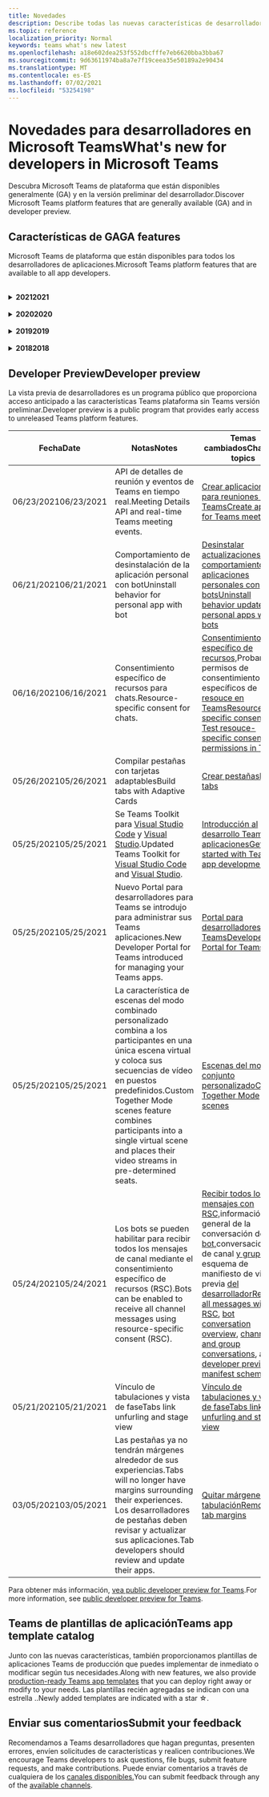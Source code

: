 ```yaml
---
title: Novedades
description: Describe todas las nuevas características de desarrollador en Microsoft Teams
ms.topic: reference
localization_priority: Normal
keywords: teams what's new latest
ms.openlocfilehash: a18e602dea253f552dbcfffe7eb6620bba3bba67
ms.sourcegitcommit: 9d63611974ba8a7e7f19ceea35e50189a2e90434
ms.translationtype: MT
ms.contentlocale: es-ES
ms.lasthandoff: 07/02/2021
ms.locfileid: "53254198"
---
```

# <a name="whats-new-for-developers-in-microsoft-teams"></a><span data-ttu-id="51abb-104">Novedades para desarrolladores en Microsoft Teams</span><span class="sxs-lookup"><span data-stu-id="51abb-104">What's new for developers in Microsoft Teams</span></span>

<span data-ttu-id="51abb-105">Descubra Microsoft Teams de plataforma que están disponibles generalmente (GA) y en la versión preliminar del desarrollador.</span><span class="sxs-lookup"><span data-stu-id="51abb-105">Discover Microsoft Teams platform features that are generally available (GA) and in developer preview.</span></span>

## <a name="ga-features"></a><span data-ttu-id="51abb-106">Características de GA</span><span class="sxs-lookup"><span data-stu-id="51abb-106">GA features</span></span>

<span data-ttu-id="51abb-107">Microsoft Teams de plataforma que están disponibles para todos los desarrolladores de aplicaciones.</span><span class="sxs-lookup"><span data-stu-id="51abb-107">Microsoft Teams platform features that are available to all app developers.</span></span>

<br>

<details>

<summary><span data-ttu-id="51abb-108"><b>2021</b></span><span class="sxs-lookup"><span data-stu-id="51abb-108"><b>2021</b></span></span></summary>

| <span data-ttu-id="51abb-109">**Fecha**</span><span class="sxs-lookup"><span data-stu-id="51abb-109">**Date**</span></span> | <span data-ttu-id="51abb-110">**Notas**</span><span class="sxs-lookup"><span data-stu-id="51abb-110">**Notes**</span></span> | <span data-ttu-id="51abb-111">**Temas cambiados**</span><span class="sxs-lookup"><span data-stu-id="51abb-111">**Changed topics**</span></span> |
| -------- | --------- | ------------------ |
|<span data-ttu-id="51abb-112">06/28/2021</span><span class="sxs-lookup"><span data-stu-id="51abb-112">06/28/2021</span></span>|<span data-ttu-id="51abb-113">Integrar la funcionalidad selector de personas.</span><span class="sxs-lookup"><span data-stu-id="51abb-113">Integrate People Picker capability.</span></span>|[<span data-ttu-id="51abb-114">Integrar de la funcionalidad de Selector de usuarios</span><span class="sxs-lookup"><span data-stu-id="51abb-114">Integrate People Picker capability</span></span>](concepts/device-capabilities/people-picker-capability.md)|  
|<span data-ttu-id="51abb-115">06/25/2021</span><span class="sxs-lookup"><span data-stu-id="51abb-115">06/25/2021</span></span>| <span data-ttu-id="51abb-116">Guía paso a paso introducida para enviar mensajes proactivos.</span><span class="sxs-lookup"><span data-stu-id="51abb-116">Introduced step-by-step guide to send proactive messages.</span></span> | [<span data-ttu-id="51abb-117">Guía paso a paso para enviar mensajes proactivos</span><span class="sxs-lookup"><span data-stu-id="51abb-117">Step-by-step guide to send proactive messages</span></span>](sbs-send-proactive.yml) |
|<span data-ttu-id="51abb-118">06/09/2021</span><span class="sxs-lookup"><span data-stu-id="51abb-118">06/09/2021</span></span>| <span data-ttu-id="51abb-119">Vista de fase de imágenes en tarjetas adaptables con `allowExpand` atributo.</span><span class="sxs-lookup"><span data-stu-id="51abb-119">Stage view for images in Adaptive Cards with `allowExpand` attribute.</span></span> | [<span data-ttu-id="51abb-120">Vista de fase para imágenes en tarjetas adaptables</span><span class="sxs-lookup"><span data-stu-id="51abb-120">Stage view for images in Adaptive Cards</span></span>](~/task-modules-and-cards/cards/cards-format.md) |
|<span data-ttu-id="51abb-121">05/31/2021</span><span class="sxs-lookup"><span data-stu-id="51abb-121">05/31/2021</span></span>| <span data-ttu-id="51abb-122">Pestañas conversacionales.</span><span class="sxs-lookup"><span data-stu-id="51abb-122">Conversational tabs.</span></span> | [<span data-ttu-id="51abb-123">Iniciar y continuar conversaciones sobre el contenido en las pestañas</span><span class="sxs-lookup"><span data-stu-id="51abb-123">Start and continue conversations about content in your tabs</span></span>](~/tabs/how-to/conversational-tabs.md) |
|<span data-ttu-id="51abb-124">05/24/2021</span><span class="sxs-lookup"><span data-stu-id="51abb-124">05/24/2021</span></span>| <span data-ttu-id="51abb-125">Se Teams directrices de diseño de aplicaciones con patrones móviles y mucho más.</span><span class="sxs-lookup"><span data-stu-id="51abb-125">Updated Teams app design guidelines with mobile patterns and more.</span></span>|[<span data-ttu-id="51abb-126">Diseño de la Teams aplicación</span><span class="sxs-lookup"><span data-stu-id="51abb-126">Designing your Teams app</span></span>](~/concepts/design/design-teams-app-overview.md)
|<span data-ttu-id="51abb-127">05/13/2021</span><span class="sxs-lookup"><span data-stu-id="51abb-127">05/13/2021</span></span>| <span data-ttu-id="51abb-128">Se agregó información sobre mConnect y Skooler.</span><span class="sxs-lookup"><span data-stu-id="51abb-128">Added information on mConnect and Skooler.</span></span>|[<span data-ttu-id="51abb-129">Sistema de administración de aprendizaje de Moodle</span><span class="sxs-lookup"><span data-stu-id="51abb-129">Moodle learning management system</span></span>](resources/moodle-overview.md)
|<span data-ttu-id="51abb-130">05/10/2021</span><span class="sxs-lookup"><span data-stu-id="51abb-130">05/10/2021</span></span>| <span data-ttu-id="51abb-131">Se libera el manifiesto v1.10.</span><span class="sxs-lookup"><span data-stu-id="51abb-131">Manifest v1.10 is released.</span></span>|[<span data-ttu-id="51abb-132">Esquema del manifiesto</span><span class="sxs-lookup"><span data-stu-id="51abb-132">Manifest schema</span></span>](resources/schema/manifest-schema.md) |
|<span data-ttu-id="51abb-133">05/10/2021</span><span class="sxs-lookup"><span data-stu-id="51abb-133">05/10/2021</span></span>| <span data-ttu-id="51abb-134">Nueva característica de personalización de aplicaciones.</span><span class="sxs-lookup"><span data-stu-id="51abb-134">New app customization feature.</span></span>| [<span data-ttu-id="51abb-135">Habilitar organizaciones para personalizar la aplicación</span><span class="sxs-lookup"><span data-stu-id="51abb-135">Enable orgs to customize your app</span></span>](concepts/design/enable-app-customization.md) |
|<span data-ttu-id="51abb-136">05/07/2021</span><span class="sxs-lookup"><span data-stu-id="51abb-136">05/07/2021</span></span>| <span data-ttu-id="51abb-137">Vínculos profundos para llamadas de audio y vídeo en el chat.</span><span class="sxs-lookup"><span data-stu-id="51abb-137">Deep links for audio and video calls in chat.</span></span> |[<span data-ttu-id="51abb-138">Vínculos profundos</span><span class="sxs-lookup"><span data-stu-id="51abb-138">Deep links</span></span>](concepts/build-and-test/deep-links.md#deep-linking-to-an-audio-or-audio-video-call) |
|<span data-ttu-id="51abb-139">04/30/2021</span><span class="sxs-lookup"><span data-stu-id="51abb-139">04/30/2021</span></span>|<span data-ttu-id="51abb-140">Nueva guía sobre cómo publicar aplicaciones en la Teams tienda.</span><span class="sxs-lookup"><span data-stu-id="51abb-140">New guidance on how to publish apps to the Teams store.</span></span>|<span data-ttu-id="51abb-141">[Publicar la aplicación en la tienda Teams,](concepts/deploy-and-publish/appsource/publish.md)Teams [directrices de validación de la tienda](concepts/deploy-and-publish/appsource/prepare/teams-store-validation-guidelines.md)</span><span class="sxs-lookup"><span data-stu-id="51abb-141">[Publish your app to the Teams store](concepts/deploy-and-publish/appsource/publish.md), [Teams store validation guidelines](concepts/deploy-and-publish/appsource/prepare/teams-store-validation-guidelines.md)</span></span> |
|<span data-ttu-id="51abb-142">04/29/2021</span><span class="sxs-lookup"><span data-stu-id="51abb-142">04/29/2021</span></span> | <span data-ttu-id="51abb-143">Acciones universales para tarjetas adaptables.</span><span class="sxs-lookup"><span data-stu-id="51abb-143">Universal Actions for Adaptive Cards.</span></span> | [<span data-ttu-id="51abb-144">Acciones universales para tarjetas adaptables</span><span class="sxs-lookup"><span data-stu-id="51abb-144">Universal Actions for Adaptive Cards</span></span>](task-modules-and-cards/cards/universal-actions-for-adaptive-cards/overview.md) |
|<span data-ttu-id="51abb-145">04/29/2021</span><span class="sxs-lookup"><span data-stu-id="51abb-145">04/29/2021</span></span> | <span data-ttu-id="51abb-146">Vistas específicas del usuario.</span><span class="sxs-lookup"><span data-stu-id="51abb-146">User Specific Views.</span></span> | [<span data-ttu-id="51abb-147">Vistas específicas de usuario</span><span class="sxs-lookup"><span data-stu-id="51abb-147">User Specific Views</span></span>](task-modules-and-cards/cards/universal-actions-for-adaptive-cards/User-Specific-Views.md) |
|<span data-ttu-id="51abb-148">04/29/2021</span><span class="sxs-lookup"><span data-stu-id="51abb-148">04/29/2021</span></span> | <span data-ttu-id="51abb-149">Flujos de trabajo secuenciales.</span><span class="sxs-lookup"><span data-stu-id="51abb-149">Sequential Workflows.</span></span> | [<span data-ttu-id="51abb-150">Flujos de trabajo secuenciales</span><span class="sxs-lookup"><span data-stu-id="51abb-150">Sequential Workflows</span></span>](task-modules-and-cards/cards/universal-actions-for-adaptive-cards/Sequential-Workflows.md) |
|<span data-ttu-id="51abb-151">04/29/2021</span><span class="sxs-lookup"><span data-stu-id="51abb-151">04/29/2021</span></span> | <span data-ttu-id="51abb-152">Tarjetas actualizadas.</span><span class="sxs-lookup"><span data-stu-id="51abb-152">Up to date cards.</span></span> | [<span data-ttu-id="51abb-153">Tarjetas actualizadas</span><span class="sxs-lookup"><span data-stu-id="51abb-153">Up to date cards</span></span>](task-modules-and-cards/cards/universal-actions-for-adaptive-cards/Up-To-Date-Views.md) |
|<span data-ttu-id="51abb-154">04/08/2021</span><span class="sxs-lookup"><span data-stu-id="51abb-154">04/08/2021</span></span>| <span data-ttu-id="51abb-155">Característica de personalización de aplicaciones.</span><span class="sxs-lookup"><span data-stu-id="51abb-155">App customization feature.</span></span>|<span data-ttu-id="51abb-156">[Introducción a la aplicación de Equipos de diseño,](concepts/design/enable-app-customization.md) [Introducción a App Studio](concepts/build-and-test/app-studio-overview.md#connectors)y Esquema de [manifiesto](resources/schema/manifest-schema-dev-preview.md)</span><span class="sxs-lookup"><span data-stu-id="51abb-156">[Design teams app overview](concepts/design/enable-app-customization.md), [App studio overview](concepts/build-and-test/app-studio-overview.md#connectors), and [Manifest schema](resources/schema/manifest-schema-dev-preview.md)</span></span> |
|<span data-ttu-id="51abb-157">03/18/2021</span><span class="sxs-lookup"><span data-stu-id="51abb-157">03/18/2021</span></span>|<span data-ttu-id="51abb-158">Aviso: Actualice a la versión 4.10 o posterior del SDK de Bot Framework, tal como hemos empezado con el proceso de desuso para `TeamsInfo.getMembers` y `TeamsInfo.GetMembersAsync` .</span><span class="sxs-lookup"><span data-stu-id="51abb-158">Notice: Update to version 4.10 or above of the Bot Framework SDK, as we've started with the deprecation process for `TeamsInfo.getMembers` and `TeamsInfo.GetMembersAsync`.</span></span> | [<span data-ttu-id="51abb-159">Cambios en la API de bot para los miembros del equipo o chat</span><span class="sxs-lookup"><span data-stu-id="51abb-159">Bot API Changes for Team/Chat Members</span></span>](resources/team-chat-member-api-changes.md) |
|<span data-ttu-id="51abb-160">03/05/2021</span><span class="sxs-lookup"><span data-stu-id="51abb-160">03/05/2021</span></span>|<span data-ttu-id="51abb-161">Nota: Las pestañas ya no tendrán márgenes que rodean sus experiencias.</span><span class="sxs-lookup"><span data-stu-id="51abb-161">Notice: Tabs will no longer have margins surrounding their experiences.</span></span> <span data-ttu-id="51abb-162">Los desarrolladores de pestañas deben revisar y actualizar sus aplicaciones.</span><span class="sxs-lookup"><span data-stu-id="51abb-162">Tab developers should review and update their apps.</span></span> | [<span data-ttu-id="51abb-163">Quitar márgenes de tabulación</span><span class="sxs-lookup"><span data-stu-id="51abb-163">Removing tab margins</span></span>](resources/removing-tab-margins.md) |
|<span data-ttu-id="51abb-164">03/05/2021</span><span class="sxs-lookup"><span data-stu-id="51abb-164">03/05/2021</span></span>|<span data-ttu-id="51abb-165">Ámbito de instalación predeterminado y funcionalidad de grupo.</span><span class="sxs-lookup"><span data-stu-id="51abb-165">Default install scope and group capability.</span></span>| [<span data-ttu-id="51abb-166">Ámbito de instalación predeterminado y funcionalidad de grupo</span><span class="sxs-lookup"><span data-stu-id="51abb-166">Default install scope and group capability</span></span>](concepts/deploy-and-publish/add-default-install-scope.md) |
|<span data-ttu-id="51abb-167">03/05/2021</span><span class="sxs-lookup"><span data-stu-id="51abb-167">03/05/2021</span></span>|<span data-ttu-id="51abb-168">Reordenar pestañas de aplicaciones personales.</span><span class="sxs-lookup"><span data-stu-id="51abb-168">Reorder personal app tabs.</span></span>|[<span data-ttu-id="51abb-169">Reordenar la pestaña de chat en aplicaciones personales</span><span class="sxs-lookup"><span data-stu-id="51abb-169">Reorder the chat tab in personal apps</span></span>](tabs/how-to/create-personal-tab.md#reorder-static-personal-tabs)|
|<span data-ttu-id="51abb-170">03/04/2021</span><span class="sxs-lookup"><span data-stu-id="51abb-170">03/04/2021</span></span>|<span data-ttu-id="51abb-171">Enmascaramiento de información en tarjetas adaptables.</span><span class="sxs-lookup"><span data-stu-id="51abb-171">Information masking in Adaptive cards.</span></span>| [<span data-ttu-id="51abb-172">Enmascaramiento de información en tarjetas adaptables</span><span class="sxs-lookup"><span data-stu-id="51abb-172">Information masking in Adaptive cards</span></span>](task-modules-and-cards/cards/cards-format.md#information-masking-in-adaptive-cards) |
|<span data-ttu-id="51abb-173">02/19/2021</span><span class="sxs-lookup"><span data-stu-id="51abb-173">02/19/2021</span></span>|<span data-ttu-id="51abb-174">Se agregaron funcionalidades de ubicación.</span><span class="sxs-lookup"><span data-stu-id="51abb-174">Added location capabilities.</span></span> <br/> <span data-ttu-id="51abb-175">La información sobre las capacidades de ubicación se agrega en la introducción a las capacidades del dispositivo, los permisos de dispositivo nativo, las capacidades multimedia de integración y los archivos de funcionalidad de escáner de códigos de barras o QR.</span><span class="sxs-lookup"><span data-stu-id="51abb-175">Location capabilities information is added in the device capabilities overview, native device permissions, integrate media capabilities, and QR or barcode scanner capability files.</span></span>|<span data-ttu-id="51abb-176">[Overview](concepts/device-capabilities/device-capabilities-overview.md), [Request device permissions](concepts/device-capabilities/native-device-permissions.md), [Integrate media capabilities](concepts/device-capabilities/mobile-camera-image-permissions.md), Integrate QR or barcode scanner [capability](concepts/device-capabilities/qr-barcode-scanner-capability.md), [Integrate location capabilities](concepts/device-capabilities/location-capability.md)</span><span class="sxs-lookup"><span data-stu-id="51abb-176">[Overview](concepts/device-capabilities/device-capabilities-overview.md), [Request device permissions](concepts/device-capabilities/native-device-permissions.md), [Integrate media capabilities](concepts/device-capabilities/mobile-camera-image-permissions.md), [Integrate QR or barcode scanner capability](concepts/device-capabilities/qr-barcode-scanner-capability.md), [Integrate location capabilities](concepts/device-capabilities/location-capability.md)</span></span> |
|<span data-ttu-id="51abb-177">02/18/2021</span><span class="sxs-lookup"><span data-stu-id="51abb-177">02/18/2021</span></span>|<span data-ttu-id="51abb-178">Se agregó la funcionalidad de escáner qr o de código de barras.</span><span class="sxs-lookup"><span data-stu-id="51abb-178">Added QR or barcode scanner capability.</span></span> <br/> <span data-ttu-id="51abb-179">La información de funcionalidad del escáner de códigos QR o de código de barras se agrega en la información general sobre las capacidades del dispositivo, los permisos de dispositivo nativos y los archivos de capacidades multimedia.</span><span class="sxs-lookup"><span data-stu-id="51abb-179">QR or barcode scanner  capability information is added in the device capabilities overview, native device permissions, and integrate media capabilities files.</span></span>|<span data-ttu-id="51abb-180">[Overview](concepts/device-capabilities/device-capabilities-overview.md), [Request device permissions](concepts/device-capabilities/native-device-permissions.md), [Integrate media capabilities](concepts/device-capabilities/mobile-camera-image-permissions.md), Integrate QR or barcode scanner [capability](concepts/device-capabilities/qr-barcode-scanner-capability.md)</span><span class="sxs-lookup"><span data-stu-id="51abb-180">[Overview](concepts/device-capabilities/device-capabilities-overview.md), [Request device permissions](concepts/device-capabilities/native-device-permissions.md), [Integrate media capabilities](concepts/device-capabilities/mobile-camera-image-permissions.md), [Integrate QR or barcode scanner capability](concepts/device-capabilities/qr-barcode-scanner-capability.md)</span></span> |
|<span data-ttu-id="51abb-181">02/09/2021</span><span class="sxs-lookup"><span data-stu-id="51abb-181">02/09/2021</span></span>|<span data-ttu-id="51abb-182">Se agregó información general sobre las funcionalidades del dispositivo.</span><span class="sxs-lookup"><span data-stu-id="51abb-182">Added device capabilities overview.</span></span> <br/> <span data-ttu-id="51abb-183">La información de funcionalidad de micrófono se agrega en los permisos de dispositivo nativo e integra archivos de capacidades multimedia.</span><span class="sxs-lookup"><span data-stu-id="51abb-183">Microphone capability information is added in the native device permissions and integrate media capabilities files.</span></span>|<span data-ttu-id="51abb-184">[Información](concepts/device-capabilities/device-capabilities-overview.md)general, [Solicitar permisos de dispositivo,](concepts/device-capabilities/native-device-permissions.md) [Integrar funcionalidades multimedia](concepts/device-capabilities/mobile-camera-image-permissions.md)</span><span class="sxs-lookup"><span data-stu-id="51abb-184">[Overview](concepts/device-capabilities/device-capabilities-overview.md), [Request device permissions](concepts/device-capabilities/native-device-permissions.md), [Integrate media capabilities](concepts/device-capabilities/mobile-camera-image-permissions.md)</span></span>|

<br>

</details>

<br>

<details>
  
<summary><span data-ttu-id="51abb-185"><b>2020</b></span><span class="sxs-lookup"><span data-stu-id="51abb-185"><b>2020</b></span></span></summary>

| <span data-ttu-id="51abb-186">**Fecha**</span><span class="sxs-lookup"><span data-stu-id="51abb-186">**Date**</span></span> | <span data-ttu-id="51abb-187">**Notas**</span><span class="sxs-lookup"><span data-stu-id="51abb-187">**Notes**</span></span> | <span data-ttu-id="51abb-188">**Temas cambiados**</span><span class="sxs-lookup"><span data-stu-id="51abb-188">**Changed topics**</span></span> |
| -------- | --------- | ------------------ |
|<span data-ttu-id="51abb-189">11/30/2020</span><span class="sxs-lookup"><span data-stu-id="51abb-189">11/30/2020</span></span>|<span data-ttu-id="51abb-190">Integración de plataforma de identidad con Teams Toolkit y Visual Studio Code para pestañas.</span><span class="sxs-lookup"><span data-stu-id="51abb-190">Identity platform integration with Teams Toolkit and Visual Studio Code for tabs.</span></span>|[<span data-ttu-id="51abb-191">Autenticación de inicio de sesión único con Teams Toolkit y Visual Studio Code para pestañas</span><span class="sxs-lookup"><span data-stu-id="51abb-191">Single sign-on authentication with Teams Toolkit and Visual Studio Code for tabs</span></span>](toolkit/visual-studio-code-tab-sso.md)|
|<span data-ttu-id="51abb-192">11/16/2020</span><span class="sxs-lookup"><span data-stu-id="51abb-192">11/16/2020</span></span>|<span data-ttu-id="51abb-193">Teams de aplicación actualizado a la versión 1.8.</span><span class="sxs-lookup"><span data-stu-id="51abb-193">Teams app manifest updated to version 1.8.</span></span>|[<span data-ttu-id="51abb-194">Referencia: esquema de manifiesto para Microsoft Teams</span><span class="sxs-lookup"><span data-stu-id="51abb-194">Reference: Manifest schema for Microsoft Teams</span></span>](resources/schema/manifest-schema.md)|
|<span data-ttu-id="51abb-195">11/10/2020</span><span class="sxs-lookup"><span data-stu-id="51abb-195">11/10/2020</span></span>|<span data-ttu-id="51abb-196">Teams de diseño de bots.</span><span class="sxs-lookup"><span data-stu-id="51abb-196">Teams bot design guidelines.</span></span>|[<span data-ttu-id="51abb-197">Directrices de diseño del bot</span><span class="sxs-lookup"><span data-stu-id="51abb-197">Bot design guidelines</span></span>](bots/design/bots.md)|
|<span data-ttu-id="51abb-198">09/30/2020</span><span class="sxs-lookup"><span data-stu-id="51abb-198">09/30/2020</span></span>|<span data-ttu-id="51abb-199">Ahora se admite el envío y recepción de archivos a bots en dispositivos móviles.</span><span class="sxs-lookup"><span data-stu-id="51abb-199">Sending and receiving files to bots on mobile devices is now supported.</span></span>|[<span data-ttu-id="51abb-200">Enviar y recibir archivos a través del bot</span><span class="sxs-lookup"><span data-stu-id="51abb-200">Send and receive files through your bot</span></span>](resources/bot-v3/bots-files.md)|
|<span data-ttu-id="51abb-201">09/22/2020</span><span class="sxs-lookup"><span data-stu-id="51abb-201">09/22/2020</span></span>|<span data-ttu-id="51abb-202">Nueva información para empezar con el Teams desarrollo.</span><span class="sxs-lookup"><span data-stu-id="51abb-202">New information for getting started with Teams development.</span></span>|[<span data-ttu-id="51abb-203">Crear la primera introducción Teams aplicación</span><span class="sxs-lookup"><span data-stu-id="51abb-203">Build your first Teams app overview</span></span>](build-your-first-app/build-first-app-overview.md)|
|<span data-ttu-id="51abb-204">09/18/2020</span><span class="sxs-lookup"><span data-stu-id="51abb-204">09/18/2020</span></span>|<span data-ttu-id="51abb-205">Compatibilidad con aplicaciones de Teams reuniones (versión preliminar).</span><span class="sxs-lookup"><span data-stu-id="51abb-205">Support for in-meeting Teams apps (Release Preview).</span></span>|<span data-ttu-id="51abb-206">[Crear aplicaciones para Teams reuniones y](apps-in-teams-meetings/create-apps-for-teams-meetings.md) aplicaciones en Teams [reuniones](apps-in-teams-meetings/teams-apps-in-meetings.md)</span><span class="sxs-lookup"><span data-stu-id="51abb-206">[Create apps for Teams meetings](apps-in-teams-meetings/create-apps-for-teams-meetings.md) and [Apps in Teams meetings](apps-in-teams-meetings/teams-apps-in-meetings.md)</span></span>|
|<span data-ttu-id="51abb-207">08/19/2020</span><span class="sxs-lookup"><span data-stu-id="51abb-207">08/19/2020</span></span>|<span data-ttu-id="51abb-208">Importe Teams mensajes con Microsoft Graph.</span><span class="sxs-lookup"><span data-stu-id="51abb-208">Import Teams messages with Microsoft Graph.</span></span>|[<span data-ttu-id="51abb-209">Importar mensajes de plataformas de terceros a Teams con Microsoft Graph</span><span class="sxs-lookup"><span data-stu-id="51abb-209">Import third-party platform messages to Teams using Microsoft Graph</span></span>](graph-api/import-messages/import-external-messages-to-teams.md)
|<span data-ttu-id="51abb-210">08/12/2020</span><span class="sxs-lookup"><span data-stu-id="51abb-210">08/12/2020</span></span> |<span data-ttu-id="51abb-211">La compatibilidad con tarjetas adaptables en el webhook entrante se movió a GA.</span><span class="sxs-lookup"><span data-stu-id="51abb-211">Adaptive Cards support in incoming webhook moved to GA.</span></span>|[<span data-ttu-id="51abb-212">Enviar tarjetas adaptables con un webhook entrante</span><span class="sxs-lookup"><span data-stu-id="51abb-212">Send adaptive cards using an incoming webhook</span></span>](~/webhooks-and-connectors/how-to/connectors-using.md#send-adaptive-cards-using-an-incoming-webhook) |
|<span data-ttu-id="51abb-213">08/10/2020</span><span class="sxs-lookup"><span data-stu-id="51abb-213">08/10/2020</span></span>|<span data-ttu-id="51abb-214">Empieza a crear Teams aplicaciones con el Visual Studio Toolkit.</span><span class="sxs-lookup"><span data-stu-id="51abb-214">Get started building Teams apps with the Visual Studio Toolkit.</span></span>|[<span data-ttu-id="51abb-215">Crear aplicaciones con el Microsoft Teams Toolkit y Visual Studio Code</span><span class="sxs-lookup"><span data-stu-id="51abb-215">Build apps with the Microsoft Teams Toolkit and Visual Studio Code</span></span>](toolkit/visual-studio-overview.md) |
|<span data-ttu-id="51abb-216">08/06/2020</span><span class="sxs-lookup"><span data-stu-id="51abb-216">08/06/2020</span></span>|<span data-ttu-id="51abb-217">Compatibilidad con la autenticación de SSO de pestañas.</span><span class="sxs-lookup"><span data-stu-id="51abb-217">Support for Tabs SSO authentication.</span></span>|[<span data-ttu-id="51abb-218">Desarrollar una pestaña de Microsoft Teams SSO</span><span class="sxs-lookup"><span data-stu-id="51abb-218">Develop an SSO Microsoft Teams Tab</span></span>](tabs/how-to/authentication/auth-aad-sso.md#develop-an-sso-microsoft-teams-tab) |
|<span data-ttu-id="51abb-219">07/27/2020</span><span class="sxs-lookup"><span data-stu-id="51abb-219">07/27/2020</span></span> | <span data-ttu-id="51abb-220">Graph bots y mensajes proactivos (versión preliminar pública).</span><span class="sxs-lookup"><span data-stu-id="51abb-220">Graph proactive bots and messages (Public Preview).</span></span>|[<span data-ttu-id="51abb-221">Habilitar la instalación proactiva de bots y la mensajería proactiva en Teams con Microsoft Graph</span><span class="sxs-lookup"><span data-stu-id="51abb-221">Enable proactive bot installation and proactive messaging in Teams with Microsoft Graph</span></span>](graph-api/proactive-bots-and-messages/graph-proactive-bots-and-messages.md)|
|<span data-ttu-id="51abb-222">07/22/2020</span><span class="sxs-lookup"><span data-stu-id="51abb-222">07/22/2020</span></span> |<span data-ttu-id="51abb-223">Actualizaciones de funcionalidad de dispositivo móvil.</span><span class="sxs-lookup"><span data-stu-id="51abb-223">Mobile device capability updates.</span></span>|[<span data-ttu-id="51abb-224">Solicitar permisos de dispositivo para la Microsoft Teams pestaña</span><span class="sxs-lookup"><span data-stu-id="51abb-224">Request device permissions for your Microsoft Teams tab</span></span>](concepts/device-capabilities/native-device-permissions.md) |
|<span data-ttu-id="51abb-225">07/20/2020</span><span class="sxs-lookup"><span data-stu-id="51abb-225">07/20/2020</span></span>|<span data-ttu-id="51abb-226">Teams Herramienta de validación de aplicaciones para envíos de AppSource.</span><span class="sxs-lookup"><span data-stu-id="51abb-226">Teams App Validation Tool for AppSource submissions.</span></span>|[<span data-ttu-id="51abb-227">Teams Herramienta de validación de aplicaciones</span><span class="sxs-lookup"><span data-stu-id="51abb-227">Teams App Validation Tool</span></span>](concepts/deploy-and-publish/appsource/prepare/submission-checklist.md)
|<span data-ttu-id="51abb-228">07/15/2020</span><span class="sxs-lookup"><span data-stu-id="51abb-228">07/15/2020</span></span>|<span data-ttu-id="51abb-229">Cree un asistente virtual para Teams.</span><span class="sxs-lookup"><span data-stu-id="51abb-229">Create a virtual assistant for Teams.</span></span>|[<span data-ttu-id="51abb-230">Virtual Assistant para Microsoft Teams</span><span class="sxs-lookup"><span data-stu-id="51abb-230">Virtual Assistant for Microsoft Teams</span></span>](samples/virtual-assistant.md)|
|<span data-ttu-id="51abb-231">07/14/2020</span><span class="sxs-lookup"><span data-stu-id="51abb-231">07/14/2020</span></span>|<span data-ttu-id="51abb-232">Mostrar una documentación de indicador de carga nativa.</span><span class="sxs-lookup"><span data-stu-id="51abb-232">Surfacing a native loading indicator documentation.</span></span>|[<span data-ttu-id="51abb-233">Mostrar un indicador de carga nativo</span><span class="sxs-lookup"><span data-stu-id="51abb-233">Showing a native loading indicator</span></span>](tabs/how-to/create-tab-pages/content-page.md#show-a-native-loading-indicator)
|<span data-ttu-id="51abb-234">07/01/2020</span><span class="sxs-lookup"><span data-stu-id="51abb-234">07/01/2020</span></span>|<span data-ttu-id="51abb-235">Empieza a crear Teams aplicaciones con el Visual Studio Code Toolkit.</span><span class="sxs-lookup"><span data-stu-id="51abb-235">Get started building Teams apps with the Visual Studio Code Toolkit.</span></span>|[<span data-ttu-id="51abb-236">Crear aplicaciones con el Microsoft Teams Toolkit y Visual Studio Code</span><span class="sxs-lookup"><span data-stu-id="51abb-236">Build apps with the Microsoft Teams Toolkit and Visual Studio Code</span></span>](toolkit/visual-studio-code-overview.md) |
|<span data-ttu-id="51abb-237">07/01/2020</span><span class="sxs-lookup"><span data-stu-id="51abb-237">07/01/2020</span></span>|<span data-ttu-id="51abb-238">Inicio de sesión único para las pestañas GA para Teams web y de escritorio.</span><span class="sxs-lookup"><span data-stu-id="51abb-238">Single sign-on for tabs GA for Teams web and desktop clients.</span></span>|[<span data-ttu-id="51abb-239">Single Sign-On (SSO)</span><span class="sxs-lookup"><span data-stu-id="51abb-239">Single Sign-On (SSO)</span></span>](tabs/how-to/authentication/auth-aad-sso.md)|
|<span data-ttu-id="51abb-240">06/05/2020</span><span class="sxs-lookup"><span data-stu-id="51abb-240">06/05/2020</span></span>| <span data-ttu-id="51abb-241">Esquema de manifiesto actualizado a la versión 1.7.</span><span class="sxs-lookup"><span data-stu-id="51abb-241">Manifest schema updated to version 1.7.</span></span>| [<span data-ttu-id="51abb-242">Referencia: esquema de manifiesto para Microsoft Teams</span><span class="sxs-lookup"><span data-stu-id="51abb-242">Reference: Manifest schema for Microsoft Teams</span></span>](resources/schema/manifest-schema.md)|
|<span data-ttu-id="51abb-243">05/18/2020</span><span class="sxs-lookup"><span data-stu-id="51abb-243">05/18/2020</span></span>|<span data-ttu-id="51abb-244">Integre Power Virtual Agents con Teams.</span><span class="sxs-lookup"><span data-stu-id="51abb-244">Integrate Power Virtual Agents with Teams.</span></span>|[<span data-ttu-id="51abb-245">Integrar un Power Virtual Agents chatbot con Microsoft Teams</span><span class="sxs-lookup"><span data-stu-id="51abb-245">Integrate a Power Virtual Agents chatbot with Microsoft Teams</span></span>](bots/how-to/add-power-virtual-agents-bot-to-teams.md)|
|<span data-ttu-id="51abb-246">04/01/2020</span><span class="sxs-lookup"><span data-stu-id="51abb-246">04/01/2020</span></span>|<span data-ttu-id="51abb-247">Integre sistemas WFM con Shifts Connector para Teams.</span><span class="sxs-lookup"><span data-stu-id="51abb-247">Integrate WFM systems with Shifts Connector for Teams.</span></span>|[<span data-ttu-id="51abb-248">Microsoft Teams Cambia los conectores WFM</span><span class="sxs-lookup"><span data-stu-id="51abb-248">Microsoft Teams Shifts WFM connectors</span></span>](samples/shifts-wfm-connectors.md)
|<span data-ttu-id="51abb-249">03/24/2020</span><span class="sxs-lookup"><span data-stu-id="51abb-249">03/24/2020</span></span> | <span data-ttu-id="51abb-250">Se agregó compatibilidad para recuperar un solo miembro de una conversación y compatibilidad adicional para recuperar miembros paginados.</span><span class="sxs-lookup"><span data-stu-id="51abb-250">Added support for retrieving a single member of a conversation, and additional support for retrieving paged members.</span></span> | [<span data-ttu-id="51abb-251">Obtención del contexto de Teams para un bot</span><span class="sxs-lookup"><span data-stu-id="51abb-251">Get Teams context for your bot</span></span>](~/bots/how-to/get-teams-context.md) |

<br>

</details>

<br>

<details>
  
<summary><span data-ttu-id="51abb-252"><b>2019</b></span><span class="sxs-lookup"><span data-stu-id="51abb-252"><b>2019</b></span></span></summary>

| <span data-ttu-id="51abb-253">**Fecha**</span><span class="sxs-lookup"><span data-stu-id="51abb-253">**Date**</span></span> | <span data-ttu-id="51abb-254">**Notas**</span><span class="sxs-lookup"><span data-stu-id="51abb-254">**Notes**</span></span> | <span data-ttu-id="51abb-255">**Temas cambiados**</span><span class="sxs-lookup"><span data-stu-id="51abb-255">**Changed topics**</span></span> |
| -------- | --------- | ------------------ |
| <span data-ttu-id="51abb-256">12/26/2019</span><span class="sxs-lookup"><span data-stu-id="51abb-256">12/26/2019</span></span> | <span data-ttu-id="51abb-257">El parámetro de las cargas enviadas a un bot ya no está cifrado, lo que permite usar este valor para crear `replyToId` vínculos profundos a estos mensajes.</span><span class="sxs-lookup"><span data-stu-id="51abb-257">The `replyToId` parameter in payloads sent to a bot is no longer encrypted, allowing you to use this value to construct deeplinks to these messages.</span></span> <span data-ttu-id="51abb-258">Las cargas del mensaje incluyen los valores cifrados en el parámetro `legacy.replyToId` .</span><span class="sxs-lookup"><span data-stu-id="51abb-258">Message payloads include the encrypted values in the parameter `legacy.replyToId`.</span></span>  |
| <span data-ttu-id="51abb-259">11/05/2019</span><span class="sxs-lookup"><span data-stu-id="51abb-259">11/05/2019</span></span> | <span data-ttu-id="51abb-260">Inicio de sesión único con el Teams SDK de JavaScript.</span><span class="sxs-lookup"><span data-stu-id="51abb-260">Single sign-on using the Teams JavaScript SDK.</span></span> | [<span data-ttu-id="51abb-261">Inicio de sesión único</span><span class="sxs-lookup"><span data-stu-id="51abb-261">Single sign-on</span></span>](tabs/how-to/authentication/auth-aad-sso.md) |
| <span data-ttu-id="51abb-262">10/31/2019</span><span class="sxs-lookup"><span data-stu-id="51abb-262">10/31/2019</span></span> | <span data-ttu-id="51abb-263">Bots conversacionales y documentación de extensión de mensajería actualizada para reflejar el SDK de Bot Framework 4.6.</span><span class="sxs-lookup"><span data-stu-id="51abb-263">Conversational bots and messaging extension documentation updated to reflect the 4.6 Bot Framework SDK.</span></span> <span data-ttu-id="51abb-264">La documentación del SDK de v3 está disponible en la sección Recursos.</span><span class="sxs-lookup"><span data-stu-id="51abb-264">Documentation for the v3 SDK is available in the Resources section.</span></span> | <span data-ttu-id="51abb-265">Toda la documentación sobre bots y extensiones de mensajería.</span><span class="sxs-lookup"><span data-stu-id="51abb-265">All bot and messaging extension documentation.</span></span> |
| <span data-ttu-id="51abb-266">10/31/2019</span><span class="sxs-lookup"><span data-stu-id="51abb-266">10/31/2019</span></span> | <span data-ttu-id="51abb-267">Nueva estructura de documentación y refactorización de artículos principales.</span><span class="sxs-lookup"><span data-stu-id="51abb-267">New documentation structure, and major article refactoring.</span></span> <span data-ttu-id="51abb-268">Por favor, informe de los vínculos muertos o de 404 creando un GitHub problema.</span><span class="sxs-lookup"><span data-stu-id="51abb-268">Please report any dead links or 404's by creating a GitHub Issue.</span></span> | <span data-ttu-id="51abb-269">Todos ellos!</span><span class="sxs-lookup"><span data-stu-id="51abb-269">All of them!</span></span> |
| <span data-ttu-id="51abb-270">09/13/2019</span><span class="sxs-lookup"><span data-stu-id="51abb-270">09/13/2019</span></span> | <span data-ttu-id="51abb-271">El bot de solicitud se instala desde la extensión de mensajería basada en acciones.</span><span class="sxs-lookup"><span data-stu-id="51abb-271">Request bot is installed from action-based messaging extension.</span></span> | [<span data-ttu-id="51abb-272">Iniciar acciones con extensiones de mensajería</span><span class="sxs-lookup"><span data-stu-id="51abb-272">Initiate actions with messaging extensions</span></span>](resources/messaging-extension-v3/create-extensions.md#request-to-install-your-conversational-bot)
| <span data-ttu-id="51abb-273">08/28/2019</span><span class="sxs-lookup"><span data-stu-id="51abb-273">08/28/2019</span></span> | <span data-ttu-id="51abb-274">Compatibilidad con canales privados en pestañas y conectores.</span><span class="sxs-lookup"><span data-stu-id="51abb-274">Support for private channels in tabs and Connectors.</span></span> | [<span data-ttu-id="51abb-275">Obtención del contexto de Teams para la pestaña</span><span class="sxs-lookup"><span data-stu-id="51abb-275">Get context for your tab</span></span>](tabs/how-to/access-teams-context.md#retrieve-context-in-private-channels) |
| <span data-ttu-id="51abb-276">06/20/2019</span><span class="sxs-lookup"><span data-stu-id="51abb-276">06/20/2019</span></span> | <span data-ttu-id="51abb-277">Compartir un sitio web externo, desde un sitio web externo, en un canal Teams web.</span><span class="sxs-lookup"><span data-stu-id="51abb-277">Share an external website, from an external website, into a Teams channel.</span></span> | [<span data-ttu-id="51abb-278">Compartir a Teams</span><span class="sxs-lookup"><span data-stu-id="51abb-278">Share to Teams</span></span>](~/share-to-teams.md) |
| <span data-ttu-id="51abb-279">05/25/2019</span><span class="sxs-lookup"><span data-stu-id="51abb-279">05/25/2019</span></span> | <span data-ttu-id="51abb-280">Responder con el mensaje del bot desde el módulo de tareas.</span><span class="sxs-lookup"><span data-stu-id="51abb-280">Respond with bot message from task module.</span></span> | [<span data-ttu-id="51abb-281">Responder con el mensaje del bot desde el módulo de tareas</span><span class="sxs-lookup"><span data-stu-id="51abb-281">Respond with bot message from task module</span></span>](resources/messaging-extension-v3/create-extensions.md#respond-with-an-adaptive-card-message-sent-from-a-bot) |
| <span data-ttu-id="51abb-282">05/25/2019</span><span class="sxs-lookup"><span data-stu-id="51abb-282">05/25/2019</span></span> | <span data-ttu-id="51abb-283">Bots en chats de grupo.</span><span class="sxs-lookup"><span data-stu-id="51abb-283">Bots in group chats.</span></span> | [<span data-ttu-id="51abb-284">Interactuar con un bot en un canal o chat en grupo</span><span class="sxs-lookup"><span data-stu-id="51abb-284">Interact with a bot in group chat or channel</span></span>](~/concepts/bots/bot-conversations/bots-conv-channel.md) |
| <span data-ttu-id="51abb-285">05/20/2019</span><span class="sxs-lookup"><span data-stu-id="51abb-285">05/20/2019</span></span> | <span data-ttu-id="51abb-286">Localización del manifiesto de la aplicación.</span><span class="sxs-lookup"><span data-stu-id="51abb-286">App manifest localization.</span></span> | [<span data-ttu-id="51abb-287">Localización de aplicaciones</span><span class="sxs-lookup"><span data-stu-id="51abb-287">App localization</span></span>](~/publishing/apps-localization.md) |
| <span data-ttu-id="51abb-288">05/20/2019</span><span class="sxs-lookup"><span data-stu-id="51abb-288">05/20/2019</span></span> | <span data-ttu-id="51abb-289">Acciones de mensaje.</span><span class="sxs-lookup"><span data-stu-id="51abb-289">Message actions.</span></span> | [<span data-ttu-id="51abb-290">Acciones de mensaje</span><span class="sxs-lookup"><span data-stu-id="51abb-290">Message Actions</span></span>](resources/messaging-extension-v3/create-extensions.md#action-type-message-extensions) |
| <span data-ttu-id="51abb-291">05/20/2019</span><span class="sxs-lookup"><span data-stu-id="51abb-291">05/20/2019</span></span> | <span data-ttu-id="51abb-292">Deshacer vínculos (vistas previas de url personalizadas).</span><span class="sxs-lookup"><span data-stu-id="51abb-292">Link unfurling (custom URL previews).</span></span> | [<span data-ttu-id="51abb-293">Apertura de vínculos</span><span class="sxs-lookup"><span data-stu-id="51abb-293">Link unfurling</span></span>](messaging-extensions/how-to/link-unfurling.md)|
| <span data-ttu-id="51abb-294">05/06/2019</span><span class="sxs-lookup"><span data-stu-id="51abb-294">05/06/2019</span></span> | <span data-ttu-id="51abb-295">Programa de certificación de aplicaciones para aplicaciones de tienda.</span><span class="sxs-lookup"><span data-stu-id="51abb-295">Application Certification program for store apps.</span></span> | [<span data-ttu-id="51abb-296">Certificación de aplicaciones</span><span class="sxs-lookup"><span data-stu-id="51abb-296">Application Certification</span></span>](~/concepts/deploy-and-publish/appsource/post-publish/overview.md#complete-microsoft-365-certification) |
| <span data-ttu-id="51abb-297">05/06/2019</span><span class="sxs-lookup"><span data-stu-id="51abb-297">05/06/2019</span></span> | <span data-ttu-id="51abb-298">Las plantillas de aplicación ya están disponibles.</span><span class="sxs-lookup"><span data-stu-id="51abb-298">App Templates are now available.</span></span> | [<span data-ttu-id="51abb-299">Plantillas de aplicación</span><span class="sxs-lookup"><span data-stu-id="51abb-299">App Templates</span></span>](~/samples/app-templates.md) |
| <span data-ttu-id="51abb-300">04/23/2019</span><span class="sxs-lookup"><span data-stu-id="51abb-300">04/23/2019</span></span> | <span data-ttu-id="51abb-301">Las extensiones de mensajería basadas en acciones ya están disponibles.</span><span class="sxs-lookup"><span data-stu-id="51abb-301">Action-based Messaging Extensions are now available.</span></span> | [<span data-ttu-id="51abb-302">Extensiones de mensaje basadas en acciones</span><span class="sxs-lookup"><span data-stu-id="51abb-302">Action-based Message Extensions</span></span>](~/concepts/messaging-extensions/create-extensions.md) |
| <span data-ttu-id="51abb-303">02/18/2019</span><span class="sxs-lookup"><span data-stu-id="51abb-303">02/18/2019</span></span> | <span data-ttu-id="51abb-304">Crear vínculos profundos al chat privado.</span><span class="sxs-lookup"><span data-stu-id="51abb-304">Creating deep links to private chat.</span></span> | [<span data-ttu-id="51abb-305">Vinculación profunda a un chat</span><span class="sxs-lookup"><span data-stu-id="51abb-305">Deep linking to a chat</span></span>](concepts/build-and-test/deep-links.md#deep-linking-to-a-chat) |
| <span data-ttu-id="51abb-306">01/23/2019</span><span class="sxs-lookup"><span data-stu-id="51abb-306">01/23/2019</span></span> | <span data-ttu-id="51abb-307">Información sobre SKU y licenceType en el contexto de la pestaña.</span><span class="sxs-lookup"><span data-stu-id="51abb-307">Surfacing SKU and licenceType information in the tab context.</span></span> | [<span data-ttu-id="51abb-308">Contexto de tabulación</span><span class="sxs-lookup"><span data-stu-id="51abb-308">Tab Context</span></span>](~/concepts/tabs/tabs-context.md) |

<br>

</details>

<br>

<details>

<summary><span data-ttu-id="51abb-309"><b>2018</b></span><span class="sxs-lookup"><span data-stu-id="51abb-309"><b>2018</b></span></span></summary>

| <span data-ttu-id="51abb-310">**Fecha**</span><span class="sxs-lookup"><span data-stu-id="51abb-310">**Date**</span></span> | <span data-ttu-id="51abb-311">**Notas**</span><span class="sxs-lookup"><span data-stu-id="51abb-311">**Notes**</span></span> | <span data-ttu-id="51abb-312">**Temas cambiados**</span><span class="sxs-lookup"><span data-stu-id="51abb-312">**Changed topics**</span></span> |
| -------- | --------- | ------------------ |
| <span data-ttu-id="51abb-313">12/11/2018</span><span class="sxs-lookup"><span data-stu-id="51abb-313">11/12/2018</span></span> | <span data-ttu-id="51abb-314">Las pestañas del chat de grupo ahora están disponibles en la versión publicada de Teams.</span><span class="sxs-lookup"><span data-stu-id="51abb-314">Tabs in group chat is now available in the released version of Teams.</span></span> <span data-ttu-id="51abb-315">Como parte de este trabajo, se ha reelaborado la sección pestañas para mayor claridad.</span><span class="sxs-lookup"><span data-stu-id="51abb-315">As part of this work, the tabs section has been reworked for clarity.</span></span>| [<span data-ttu-id="51abb-316">Pestañas configurables</span><span class="sxs-lookup"><span data-stu-id="51abb-316">Configurable tabs</span></span>](~/concepts/tabs/tabs-configurable.md) |
| <span data-ttu-id="51abb-317">11/11/2018</span><span class="sxs-lookup"><span data-stu-id="51abb-317">11/11/2018</span></span> | <span data-ttu-id="51abb-318">La introducción a Node JS y .NET/C# se ha actualizado para usar App Studio en Teams y se ha agregado una nueva sección al hospedar aplicaciones basadas en node Teams en Azure.</span><span class="sxs-lookup"><span data-stu-id="51abb-318">Getting started for Node JS and for .NET/C# has been updated to use App Studio in Teams, and a new section has been added on hosting Node based Teams apps in Azure.</span></span> | <span data-ttu-id="51abb-319">Introducción a la plataforma Microsoft Teams con [C#/.NET](~/get-started/get-started-dotnet-app-studio.md)y App Studio , Introducción a la plataforma Microsoft Teams con Node JS y [App Studio](~/get-started/get-started-nodejs-app-studio.md), Hospedar la aplicación node Teams en [Azure](~/get-started/get-started-nodejs-in-azure.md)</span><span class="sxs-lookup"><span data-stu-id="51abb-319">[Get started on the Microsoft Teams platform with C#/.NET and App Studio](~/get-started/get-started-dotnet-app-studio.md),  [Get started on the Microsoft Teams platform with Node JS and App Studio](~/get-started/get-started-nodejs-app-studio.md), [Host your Node Teams app in Azure](~/get-started/get-started-nodejs-in-azure.md)</span></span>|
| <span data-ttu-id="51abb-320">11/09/2018</span><span class="sxs-lookup"><span data-stu-id="51abb-320">11/09/2018</span></span> | <span data-ttu-id="51abb-321">Ahora puede crear vínculos profundos a chats privados entre usuarios.</span><span class="sxs-lookup"><span data-stu-id="51abb-321">You can now create deep links to private chats between users.</span></span> | [<span data-ttu-id="51abb-322">Vinculación profunda a un chat</span><span class="sxs-lookup"><span data-stu-id="51abb-322">Deep linking to a chat</span></span>](concepts/build-and-test/deep-links.md#deep-linking-to-a-chat) |
| <span data-ttu-id="51abb-323">08/11/2018</span><span class="sxs-lookup"><span data-stu-id="51abb-323">11/08/2018</span></span> | <span data-ttu-id="51abb-324">SharePoint Framework 1.7 se ha enviado y con ella una nueva característica para usar Microsoft Teams pestaña como un SharePoint Framework web.</span><span class="sxs-lookup"><span data-stu-id="51abb-324">SharePoint Framework 1.7 has shipped and with it a new feature to use Microsoft Teams tab as a SharePoint Framework web part.</span></span> | [<span data-ttu-id="51abb-325">Pestañas en SharePoint</span><span class="sxs-lookup"><span data-stu-id="51abb-325">Tabs in SharePoint</span></span>](~/concepts/tabs/tabs-in-sharepoint.md) |
| <span data-ttu-id="51abb-326">11/05/2018</span><span class="sxs-lookup"><span data-stu-id="51abb-326">11/05/2018</span></span> | <span data-ttu-id="51abb-327">Se **publicó la** característica del módulo de tareas.</span><span class="sxs-lookup"><span data-stu-id="51abb-327">The **task module** feature was released.</span></span> <span data-ttu-id="51abb-328">Un módulo de tareas te permite crear experiencias emergentes modales en tu Teams aplicación, tanto desde bots como desde pestañas.</span><span class="sxs-lookup"><span data-stu-id="51abb-328">A task module allows you to create modal popup experiences in your Teams application, from both bots and tabs.</span></span> <span data-ttu-id="51abb-329">Dentro de la ventana emergente, puede ejecutar su propio código HTML/JavaScript personalizado, mostrar un widget basado en youtube o vídeo de Microsoft Stream o mostrar una tarjeta `<iframe>` [adaptable](/adaptive-cards/).</span><span class="sxs-lookup"><span data-stu-id="51abb-329">Inside the popup, you can run your own custom HTML/JavaScript code, show an `<iframe>`-based widget such as a YouTube or Microsoft Stream video, or display an [Adaptive card](/adaptive-cards/).</span></span> | <span data-ttu-id="51abb-330">[Introducción al módulo de](~/concepts/task-modules/task-modules-overview.md)tareas, [módulo de tareas en pestañas,](~/concepts/task-modules/task-modules-tabs.md)  [módulo de tareas en bots](~/concepts/task-modules/task-modules-bots.md)</span><span class="sxs-lookup"><span data-stu-id="51abb-330">[Task module Overview](~/concepts/task-modules/task-modules-overview.md), [task module in tabs](~/concepts/task-modules/task-modules-tabs.md),  [task module in bots](~/concepts/task-modules/task-modules-bots.md)</span></span> |
| <span data-ttu-id="51abb-331">10/05/2018</span><span class="sxs-lookup"><span data-stu-id="51abb-331">10/05/2018</span></span> | <span data-ttu-id="51abb-332">La información de formato de las tarjetas se ha actualizado y probado en los clientes de escritorio, iOS y Android para Teams.</span><span class="sxs-lookup"><span data-stu-id="51abb-332">Formatting information for cards has been updated and tested in the desktop, iOS, and Android clients for Teams.</span></span> | <span data-ttu-id="51abb-333">[Tarjetas,](~/concepts/cards/cards.md) [formato de tarjeta](~/concepts/cards/cards-format.md)</span><span class="sxs-lookup"><span data-stu-id="51abb-333">[Cards](~/concepts/cards/cards.md), [Card formatting](~/concepts/cards/cards-format.md)</span></span> |
| <span data-ttu-id="51abb-334">09/24/2018</span><span class="sxs-lookup"><span data-stu-id="51abb-334">09/24/2018</span></span> | <span data-ttu-id="51abb-335">Las API de llamadas y reuniones en línea para Microsoft Graph se lanzaron a la versión beta y las aplicaciones Teams ahora pueden interactuar con los usuarios de formas enriquecciones con voz y vídeo.</span><span class="sxs-lookup"><span data-stu-id="51abb-335">Calls and online meetings APIs for Microsoft Graph were released to beta, and Teams apps can now interact with users in rich ways using voice and video.</span></span> | <span data-ttu-id="51abb-336">[Bots de](~/concepts/calls-and-meetings/registering-calling-bot.md)llamadas y reuniones en línea, conceptos multimedia en tiempo [real](~/concepts/calls-and-meetings/real-time-media-concepts.md), Registro de un [bot](~/concepts/calls-and-meetings/registering-calling-bot.md)de llamada, Depuración y [pruebas locales,](~/concepts/calls-and-meetings/debugging-local-testing-calling-meeting-bots.md)Medios hospedados por la [aplicación,](~/concepts/calls-and-meetings/requirements-considerations-application-hosted-media-bots.md)Control de notificaciones de llamadas [entrantes](~/concepts/calls-and-meetings/call-notifications.md)</span><span class="sxs-lookup"><span data-stu-id="51abb-336">[Calls and online meetings bots](~/concepts/calls-and-meetings/registering-calling-bot.md), [Real-time media concepts](~/concepts/calls-and-meetings/real-time-media-concepts.md), [Registering a calling bot](~/concepts/calls-and-meetings/registering-calling-bot.md), [Debugging and local testing](~/concepts/calls-and-meetings/debugging-local-testing-calling-meeting-bots.md), [Application-hosted media](~/concepts/calls-and-meetings/requirements-considerations-application-hosted-media-bots.md), [Handling incoming call notifications](~/concepts/calls-and-meetings/call-notifications.md)</span></span> |
| <span data-ttu-id="51abb-337">09/11/2018</span><span class="sxs-lookup"><span data-stu-id="51abb-337">09/11/2018</span></span> | <span data-ttu-id="51abb-338">Las páginas de configuración de pestañas ahora son significativamente más altas.</span><span class="sxs-lookup"><span data-stu-id="51abb-338">Tab configuration pages are now significantly taller.</span></span> | [<span data-ttu-id="51abb-339">Diseño de pestañas</span><span class="sxs-lookup"><span data-stu-id="51abb-339">Tab Design</span></span>](tabs/design/tabs.md) |
| <span data-ttu-id="51abb-340">08/15/2018</span><span class="sxs-lookup"><span data-stu-id="51abb-340">08/15/2018</span></span> | <span data-ttu-id="51abb-341">Las tarjetas adaptables ahora son compatibles Teams.</span><span class="sxs-lookup"><span data-stu-id="51abb-341">Adaptive cards are now supported in Teams.</span></span>|[<span data-ttu-id="51abb-342">Acciones de tarjeta adaptables en Teams</span><span class="sxs-lookup"><span data-stu-id="51abb-342">Adaptive card actions in Teams</span></span>](task-modules-and-cards/cards/cards-reference.md#adaptive-card) |
| <span data-ttu-id="51abb-343">08/10/2018</span><span class="sxs-lookup"><span data-stu-id="51abb-343">08/10/2018</span></span> | <span data-ttu-id="51abb-344">Compatibilidad con clientes para DevTools.</span><span class="sxs-lookup"><span data-stu-id="51abb-344">Client support for DevTools.</span></span>| [<span data-ttu-id="51abb-345">DevTools para el Microsoft Teams escritorio</span><span class="sxs-lookup"><span data-stu-id="51abb-345">DevTools for the Microsoft Teams Desktop Client</span></span>](~/resources/dev-preview/developer-preview-tools.md)|
| <span data-ttu-id="51abb-346">08/08/2018</span><span class="sxs-lookup"><span data-stu-id="51abb-346">08/08/2018</span></span> | <span data-ttu-id="51abb-347">Ahora, las extensiones de mensajería admiten varios comandos.</span><span class="sxs-lookup"><span data-stu-id="51abb-347">Messaging extensions now supports multiple commands.</span></span> | [<span data-ttu-id="51abb-348">composeExtensions.commands</span><span class="sxs-lookup"><span data-stu-id="51abb-348">composeExtensions.commands</span></span>](~/resources/schema/manifest-schema.md#composeextensionscommands)|
| <span data-ttu-id="51abb-349">08/07/2018</span><span class="sxs-lookup"><span data-stu-id="51abb-349">08/07/2018</span></span> | <span data-ttu-id="51abb-350">La configuración en línea ahora se admite en Conectores.</span><span class="sxs-lookup"><span data-stu-id="51abb-350">Inline configuration is now supported in Connectors.</span></span> <span data-ttu-id="51abb-351">La documentación de Connectors también se ha revisado y ampliado para mayor claridad.</span><span class="sxs-lookup"><span data-stu-id="51abb-351">The Connectors documentation has also been revised and expanded for clarity.</span></span>| [<span data-ttu-id="51abb-352">Conectores</span><span class="sxs-lookup"><span data-stu-id="51abb-352">Connectors</span></span>](~/concepts/connectors/connectors.md)|
| <span data-ttu-id="51abb-353">08/06/2018</span><span class="sxs-lookup"><span data-stu-id="51abb-353">08/06/2018</span></span> | <span data-ttu-id="51abb-354">El bot ahora puede enviar y recibir archivos.</span><span class="sxs-lookup"><span data-stu-id="51abb-354">Your bot can now send and receive files.</span></span>| [<span data-ttu-id="51abb-355">Enviar y recibir archivos a través del bot</span><span class="sxs-lookup"><span data-stu-id="51abb-355">Send and receive files through your bot</span></span>](~/bots/how-to/bots-filesv4.md)|
| <span data-ttu-id="51abb-356">07/23/2018</span><span class="sxs-lookup"><span data-stu-id="51abb-356">07/23/2018</span></span> | <span data-ttu-id="51abb-357">Se ha agregado información sobre la re-certificación de aplicaciones a la sección Publicación.</span><span class="sxs-lookup"><span data-stu-id="51abb-357">Information about app re-certification has been added to the Publishing section.</span></span> |[<span data-ttu-id="51abb-358">Permisos de manifiesto</span><span class="sxs-lookup"><span data-stu-id="51abb-358">Manifest permissions</span></span>](resources/schema/manifest-schema.md#permissions)|
| <span data-ttu-id="51abb-359">07/16/2018</span><span class="sxs-lookup"><span data-stu-id="51abb-359">07/16/2018</span></span> | <span data-ttu-id="51abb-360">Se ha asignado más espacio a la página de configuración de pestañas.</span><span class="sxs-lookup"><span data-stu-id="51abb-360">More space has been allocated to the tab configuration page.</span></span> | [<span data-ttu-id="51abb-361">La página de configuración de pestañas es significativamente más alta</span><span class="sxs-lookup"><span data-stu-id="51abb-361">The tab configuration page is significantly taller</span></span>](tabs/design/tabs.md)|
| <span data-ttu-id="51abb-362">07/12/2018</span><span class="sxs-lookup"><span data-stu-id="51abb-362">07/12/2018</span></span> | <span data-ttu-id="51abb-363">Información sobre el acceso de invitados.</span><span class="sxs-lookup"><span data-stu-id="51abb-363">Information on guest access.</span></span> | [<span data-ttu-id="51abb-364">Acceso de invitado en Microsoft Teams</span><span class="sxs-lookup"><span data-stu-id="51abb-364">Guest access in Microsoft Teams</span></span>](/microsoftteams/guest-access#guest-access-overview)|
| <span data-ttu-id="51abb-365">06/07/2018</span><span class="sxs-lookup"><span data-stu-id="51abb-365">06/07/2018</span></span> | <span data-ttu-id="51abb-366">Se ha agregado información Microsoft Teams catálogo de aplicaciones de inquilinos.</span><span class="sxs-lookup"><span data-stu-id="51abb-366">Information for the Microsoft Teams Tenant App Catalog has been added.</span></span> | [<span data-ttu-id="51abb-367">Publicar la aplicación Microsoft Teams web</span><span class="sxs-lookup"><span data-stu-id="51abb-367">Publish your Microsoft Teams app</span></span>](~/publishing/apps-publish.md)|
| <span data-ttu-id="51abb-368">05/29/2018</span><span class="sxs-lookup"><span data-stu-id="51abb-368">05/29/2018</span></span> | <span data-ttu-id="51abb-369">Las tarjetas adaptables se admiten Teams.</span><span class="sxs-lookup"><span data-stu-id="51abb-369">Adaptive cards are supported in Teams.</span></span> | [<span data-ttu-id="51abb-370">Acciones de tarjeta adaptables en Teams</span><span class="sxs-lookup"><span data-stu-id="51abb-370">Adaptive card actions in Teams</span></span>](task-modules-and-cards/cards/cards-reference.md) |
| <span data-ttu-id="51abb-371">04/17/2018</span><span class="sxs-lookup"><span data-stu-id="51abb-371">04/17/2018</span></span> | <span data-ttu-id="51abb-372">replyToID se ha agregado a la carga para las `Invoke` acciones de `MessageBack` tarjeta y.</span><span class="sxs-lookup"><span data-stu-id="51abb-372">replyToID has been added to the payload for the `Invoke` and `MessageBack` card actions.</span></span> <span data-ttu-id="51abb-373">Esto es especialmente útil si necesita actualizar el mensaje del que provenía la acción de la tarjeta.</span><span class="sxs-lookup"><span data-stu-id="51abb-373">This is especially useful if you need to update the message that the card action came from.</span></span> | [<span data-ttu-id="51abb-374">Acciones de tarjeta</span><span class="sxs-lookup"><span data-stu-id="51abb-374">Card actions</span></span>](~/concepts/cards/cards-actions.md)|
| <span data-ttu-id="51abb-375">04/12/2018</span><span class="sxs-lookup"><span data-stu-id="51abb-375">04/12/2018</span></span> | <span data-ttu-id="51abb-376">Se agregó este tema para realizar un seguimiento de los cambios en la Teams de programación y este conjunto de documentación.</span><span class="sxs-lookup"><span data-stu-id="51abb-376">Added this topic to track changes to the Teams programming interface and this documentation set.</span></span> | [<span data-ttu-id="51abb-377">Novedades</span><span class="sxs-lookup"><span data-stu-id="51abb-377">What's new</span></span>](~/whats-new.md)|
| <span data-ttu-id="51abb-378">04/10/2018</span><span class="sxs-lookup"><span data-stu-id="51abb-378">04/10/2018</span></span> | <span data-ttu-id="51abb-379">Se cambiaron las direcciones URL de autenticación para usar de forma coherente el identificador de inquilino en la ruta de acceso.</span><span class="sxs-lookup"><span data-stu-id="51abb-379">Changed authentication URLs to consistently use the tenant ID in the path.</span></span> | <span data-ttu-id="51abb-380">[Flujo de autenticación para pestañas,](~/concepts/authentication/auth-flow-tab.md) [autenticación de pestañas de AAD](~/concepts/authentication/auth-tab-AAD.md)</span><span class="sxs-lookup"><span data-stu-id="51abb-380">[Authentication flow for Tabs](~/concepts/authentication/auth-flow-tab.md), [AAD Tab authentication](~/concepts/authentication/auth-tab-AAD.md)</span></span>|
| <span data-ttu-id="51abb-381">04/06/2018</span><span class="sxs-lookup"><span data-stu-id="51abb-381">04/06/2018</span></span> | <span data-ttu-id="51abb-382">Se agregaron directrices de diseño para usar el cuadro de comandos.</span><span class="sxs-lookup"><span data-stu-id="51abb-382">Added design guidelines for using the Command Box.</span></span> |[<span data-ttu-id="51abb-383">Cuadro de comandos</span><span class="sxs-lookup"><span data-stu-id="51abb-383">Command box</span></span>](~/resources/design/framework/command-box.md)|
| <span data-ttu-id="51abb-384">04/02/2018</span><span class="sxs-lookup"><span data-stu-id="51abb-384">04/02/2018</span></span> | <span data-ttu-id="51abb-385">Usar bots para enviar notificaciones para la aplicación.</span><span class="sxs-lookup"><span data-stu-id="51abb-385">Using bots to send notifications for your app.</span></span> |[<span data-ttu-id="51abb-386">Bots de solo notificación</span><span class="sxs-lookup"><span data-stu-id="51abb-386">Notification-only bots</span></span>](~/concepts/bots/bots-notification-only.md)|
| <span data-ttu-id="51abb-387">03/27/2018</span><span class="sxs-lookup"><span data-stu-id="51abb-387">03/27/2018</span></span> | <span data-ttu-id="51abb-388">Documentación ampliada para mensajería proactiva.</span><span class="sxs-lookup"><span data-stu-id="51abb-388">Expanded documentation for proactive messaging.</span></span> |[<span data-ttu-id="51abb-389">Inicio de una conversación</span><span class="sxs-lookup"><span data-stu-id="51abb-389">Starting a conversation</span></span>](./concepts/bots/bot-conversations/bots-conv-proactive.md)|
| <span data-ttu-id="51abb-390">03/15/2018</span><span class="sxs-lookup"><span data-stu-id="51abb-390">03/15/2018</span></span> | <span data-ttu-id="51abb-391">Documentación refactorizado para tarjetas.</span><span class="sxs-lookup"><span data-stu-id="51abb-391">Refactored documentation for cards.</span></span> |<span data-ttu-id="51abb-392">[Tarjetas,](~/concepts/cards/cards.md) [acciones de tarjeta,](~/concepts/cards/cards-actions.md) [formato de tarjeta,](~/concepts/cards/cards-format.md) [Referencia de tarjeta](~/concepts/cards/cards-reference.md)</span><span class="sxs-lookup"><span data-stu-id="51abb-392">[Cards](~/concepts/cards/cards.md), [Card actions](~/concepts/cards/cards-actions.md), [Card formatting](~/concepts/cards/cards-format.md), [Card reference](~/concepts/cards/cards-reference.md)</span></span>|
| <span data-ttu-id="51abb-393">03/03/2018</span><span class="sxs-lookup"><span data-stu-id="51abb-393">03/03/2018</span></span> | <span data-ttu-id="51abb-394">Se agregó documentación para Teams App Studio.</span><span class="sxs-lookup"><span data-stu-id="51abb-394">Added documentation for Teams App Studio.</span></span> |<span data-ttu-id="51abb-395">[Desarrollar rápidamente aplicaciones con Teams App Studio](~/get-started/get-started-app-studio.md), Usar la biblioteca de controles en App [Studio](~/get-started/app-studio-component-library.md)</span><span class="sxs-lookup"><span data-stu-id="51abb-395">[Quickly develop apps with Teams App Studio](~/get-started/get-started-app-studio.md), [Using the control library in App Studio](~/get-started/app-studio-component-library.md)</span></span>|
| <span data-ttu-id="51abb-396">02/27/2018</span><span class="sxs-lookup"><span data-stu-id="51abb-396">02/27/2018</span></span> | <span data-ttu-id="51abb-397">Se agregó código de ejemplo para demostrar el método AsTeamsChannelAccounts().</span><span class="sxs-lookup"><span data-stu-id="51abb-397">Added sample code to demonstrate AsTeamsChannelAccounts() method.</span></span> |[<span data-ttu-id="51abb-398">Obtener contexto para un bot</span><span class="sxs-lookup"><span data-stu-id="51abb-398">Get context for your bot</span></span>](~/concepts/bots/bots-context.md)|
| <span data-ttu-id="51abb-399">02/05/2018</span><span class="sxs-lookup"><span data-stu-id="51abb-399">02/05/2018</span></span> | <span data-ttu-id="51abb-400">Se agregaron temas para empezar a usar C#.</span><span class="sxs-lookup"><span data-stu-id="51abb-400">Added topics for getting started using C#.</span></span> |[<span data-ttu-id="51abb-401">Introducción a la plataforma de Microsoft Teams con C#/.NET</span><span class="sxs-lookup"><span data-stu-id="51abb-401">Get started on the Microsoft Teams platform with C#/.NET</span></span>](./get-started/get-started-dotnet-app-studio.md)|

<br>

</details>

## <a name="developer-preview"></a><span data-ttu-id="51abb-402">Developer Preview</span><span class="sxs-lookup"><span data-stu-id="51abb-402">Developer preview</span></span>

<span data-ttu-id="51abb-403">La vista previa de desarrolladores es un programa público que proporciona acceso anticipado a las características Teams plataforma sin Teams versión preliminar.</span><span class="sxs-lookup"><span data-stu-id="51abb-403">Developer preview is a public program that provides early access to unreleased Teams platform features.</span></span>  

| <span data-ttu-id="51abb-404">**Fecha**</span><span class="sxs-lookup"><span data-stu-id="51abb-404">**Date**</span></span> | <span data-ttu-id="51abb-405">**Notas**</span><span class="sxs-lookup"><span data-stu-id="51abb-405">**Notes**</span></span> | <span data-ttu-id="51abb-406">**Temas cambiados**</span><span class="sxs-lookup"><span data-stu-id="51abb-406">**Changed topics**</span></span> |
| -------- | --------- | ------------------ |
|<span data-ttu-id="51abb-407">06/23/2021</span><span class="sxs-lookup"><span data-stu-id="51abb-407">06/23/2021</span></span>| <span data-ttu-id="51abb-408">API de detalles de reunión y eventos de Teams en tiempo real.</span><span class="sxs-lookup"><span data-stu-id="51abb-408">Meeting Details API and real-time Teams meeting events.</span></span> | [<span data-ttu-id="51abb-409">Crear aplicaciones para reuniones de Teams</span><span class="sxs-lookup"><span data-stu-id="51abb-409">Create apps for Teams meetings</span></span>](~/apps-in-teams-meetings/create-apps-for-teams-meetings.md#meeting-details-api) |
|<span data-ttu-id="51abb-410">06/21/2021</span><span class="sxs-lookup"><span data-stu-id="51abb-410">06/21/2021</span></span>|<span data-ttu-id="51abb-411">Comportamiento de desinstalación de la aplicación personal con bot</span><span class="sxs-lookup"><span data-stu-id="51abb-411">Uninstall behavior for personal app with bot</span></span> | [<span data-ttu-id="51abb-412">Desinstalar actualizaciones de comportamiento en aplicaciones personales con bots</span><span class="sxs-lookup"><span data-stu-id="51abb-412">Uninstall behavior updates in personal apps with bots</span></span>](bots/how-to/conversations/subscribe-to-conversation-events.md#uninstall-behavior-for-personal-app-with-bot)|
|<span data-ttu-id="51abb-413">06/16/2021</span><span class="sxs-lookup"><span data-stu-id="51abb-413">06/16/2021</span></span>| <span data-ttu-id="51abb-414">Consentimiento específico de recursos para chats.</span><span class="sxs-lookup"><span data-stu-id="51abb-414">Resource-specific consent for chats.</span></span> |<span data-ttu-id="51abb-415">[Consentimiento específico de recursos,](graph-api/rsc/resource-specific-consent.md)Probar permisos de consentimiento específicos de [resouce en Teams](graph-api/rsc/test-resource-specific-consent.md)</span><span class="sxs-lookup"><span data-stu-id="51abb-415">[Resource-specific consent](graph-api/rsc/resource-specific-consent.md), [Test resouce-specific consent permissions in Teams](graph-api/rsc/test-resource-specific-consent.md)</span></span>|  
|<span data-ttu-id="51abb-416">05/26/2021</span><span class="sxs-lookup"><span data-stu-id="51abb-416">05/26/2021</span></span>|<span data-ttu-id="51abb-417">Compilar pestañas con tarjetas adaptables</span><span class="sxs-lookup"><span data-stu-id="51abb-417">Build tabs with Adaptive Cards</span></span>|[<span data-ttu-id="51abb-418">Crear pestañas</span><span class="sxs-lookup"><span data-stu-id="51abb-418">Build tabs</span></span>](tabs/how-to/build-adaptive-card-tabs.md)|
|<span data-ttu-id="51abb-419">05/25/2021</span><span class="sxs-lookup"><span data-stu-id="51abb-419">05/25/2021</span></span>| <span data-ttu-id="51abb-420">Se Teams Toolkit para [Visual Studio Code](https://marketplace.visualstudio.com/items?itemName=TeamsDevApp.ms-teams-vscode-extension) y [Visual Studio](https://marketplace.visualstudio.com/items?itemName=msft-vsteamstoolkit.vsteamstoolkit&ssr=false#overview).</span><span class="sxs-lookup"><span data-stu-id="51abb-420">Updated Teams Toolkit for [Visual Studio Code](https://marketplace.visualstudio.com/items?itemName=TeamsDevApp.ms-teams-vscode-extension) and [Visual Studio](https://marketplace.visualstudio.com/items?itemName=msft-vsteamstoolkit.vsteamstoolkit&ssr=false#overview).</span></span> | [<span data-ttu-id="51abb-421">Introducción al desarrollo Teams aplicaciones</span><span class="sxs-lookup"><span data-stu-id="51abb-421">Get started with Teams app development</span></span>](~/get-started/prerequisites.md) |
|<span data-ttu-id="51abb-422">05/25/2021</span><span class="sxs-lookup"><span data-stu-id="51abb-422">05/25/2021</span></span>| <span data-ttu-id="51abb-423">Nuevo Portal para desarrolladores para Teams se introdujo para administrar sus Teams aplicaciones.</span><span class="sxs-lookup"><span data-stu-id="51abb-423">New Developer Portal for Teams introduced for managing your Teams apps.</span></span> | [<span data-ttu-id="51abb-424">Portal para desarrolladores de Teams</span><span class="sxs-lookup"><span data-stu-id="51abb-424">Developer Portal for Teams</span></span>](concepts/build-and-test/teams-developer-portal.md) |
|<span data-ttu-id="51abb-425">05/25/2021</span><span class="sxs-lookup"><span data-stu-id="51abb-425">05/25/2021</span></span>| <span data-ttu-id="51abb-426">La característica de escenas del modo combinado personalizado combina a los participantes en una única escena virtual y coloca sus secuencias de vídeo en puestos predefinidos.</span><span class="sxs-lookup"><span data-stu-id="51abb-426">Custom Together Mode scenes feature combines participants into a single virtual scene and places their video streams in pre-determined seats.</span></span> | [<span data-ttu-id="51abb-427">Escenas del modo conjunto personalizado</span><span class="sxs-lookup"><span data-stu-id="51abb-427">Custom Together Mode scenes</span></span>](~/apps-in-teams-meetings/teams-together-mode.md) |
|<span data-ttu-id="51abb-428">05/24/2021</span><span class="sxs-lookup"><span data-stu-id="51abb-428">05/24/2021</span></span>|<span data-ttu-id="51abb-429">Los bots se pueden habilitar para recibir todos los mensajes de canal mediante el consentimiento específico de recursos (RSC).</span><span class="sxs-lookup"><span data-stu-id="51abb-429">Bots can be enabled to receive all channel messages using resource-specific consent (RSC).</span></span>|<span data-ttu-id="51abb-430">[Recibir todos los mensajes con RSC,](~/bots/how-to/conversations/channel-messages-with-rsc.md)información general de la conversación del [bot,](~/bots/how-to/conversations/conversation-basics.md)conversaciones de canal [y grupo](~/bots/how-to/conversations/channel-and-group-conversations.md)y esquema de manifiesto de vista previa [del desarrollador](~/resources/schema/manifest-schema-dev-preview.md)</span><span class="sxs-lookup"><span data-stu-id="51abb-430">[Receive all messages with RSC](~/bots/how-to/conversations/channel-messages-with-rsc.md), [bot conversation overview](~/bots/how-to/conversations/conversation-basics.md), [channel and group conversations](~/bots/how-to/conversations/channel-and-group-conversations.md), and [developer preview manifest schema](~/resources/schema/manifest-schema-dev-preview.md)</span></span> |
|<span data-ttu-id="51abb-431">05/21/2021</span><span class="sxs-lookup"><span data-stu-id="51abb-431">05/21/2021</span></span>|<span data-ttu-id="51abb-432">Vínculo de tabulaciones y vista de fase</span><span class="sxs-lookup"><span data-stu-id="51abb-432">Tabs link unfurling and stage view</span></span>|[<span data-ttu-id="51abb-433">Vínculo de tabulaciones y vista de fase</span><span class="sxs-lookup"><span data-stu-id="51abb-433">Tabs link unfurling and stage view</span></span>](tabs/tabs-link-unfurling.md) |
|<span data-ttu-id="51abb-434">03/05/2021</span><span class="sxs-lookup"><span data-stu-id="51abb-434">03/05/2021</span></span>| <span data-ttu-id="51abb-435">Las pestañas ya no tendrán márgenes alrededor de sus experiencias.</span><span class="sxs-lookup"><span data-stu-id="51abb-435">Tabs will no longer have margins surrounding their experiences.</span></span> <span data-ttu-id="51abb-436">Los desarrolladores de pestañas deben revisar y actualizar sus aplicaciones.</span><span class="sxs-lookup"><span data-stu-id="51abb-436">Tab developers should review and update their apps.</span></span> | [<span data-ttu-id="51abb-437">Quitar márgenes de tabulación</span><span class="sxs-lookup"><span data-stu-id="51abb-437">Removing tab margins</span></span>](resources/removing-tab-margins.md) |

<span data-ttu-id="51abb-438">Para obtener más información, [vea public developer preview for Teams](~/resources/dev-preview/developer-preview-intro.md).</span><span class="sxs-lookup"><span data-stu-id="51abb-438">For more information, see [public developer preview for Teams](~/resources/dev-preview/developer-preview-intro.md).</span></span>

## <a name="teams-app-template-catalog"></a><span data-ttu-id="51abb-439">Teams de plantillas de aplicación</span><span class="sxs-lookup"><span data-stu-id="51abb-439">Teams app template catalog</span></span>

<span data-ttu-id="51abb-440">Junto con las nuevas [](samples/app-templates.md) características, también proporcionamos plantillas de aplicaciones Teams de producción que puedes implementar de inmediato o modificar según tus necesidades.</span><span class="sxs-lookup"><span data-stu-id="51abb-440">Along with new features, we also provide [production-ready Teams app templates](samples/app-templates.md) that you can deploy right away or modify to your needs.</span></span> <span data-ttu-id="51abb-441">Las plantillas recién agregadas se indican con una estrella ..</span><span class="sxs-lookup"><span data-stu-id="51abb-441">Newly added templates are indicated with a star ☆.</span></span>

## <a name="submit-your-feedback"></a><span data-ttu-id="51abb-442">Enviar sus comentarios</span><span class="sxs-lookup"><span data-stu-id="51abb-442">Submit your feedback</span></span>

<span data-ttu-id="51abb-443">Recomendamos a Teams desarrolladores que hagan preguntas, presenten errores, envíen solicitudes de características y realicen contribuciones.</span><span class="sxs-lookup"><span data-stu-id="51abb-443">We encourage Teams developers to ask questions, file bugs, submit feature requests, and make contributions.</span></span> <span data-ttu-id="51abb-444">Puede enviar comentarios a través de cualquiera de los [canales disponibles.](feedback.md)</span><span class="sxs-lookup"><span data-stu-id="51abb-444">You can submit feedback through any of the [available channels](feedback.md).</span></span>
